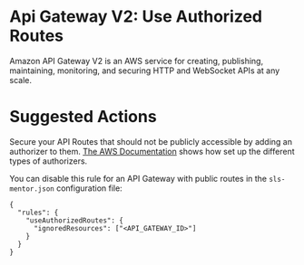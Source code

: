 # Api Gateway V2: Use Authorized Routes

Amazon API Gateway V2 is an AWS service for creating, publishing, maintaining, monitoring, and securing HTTP and WebSocket APIs at any scale.

# Suggested Actions

Secure your API Routes that should not be publicly accessible by adding an authorizer to them. [The AWS Documentation](https://docs.aws.amazon.com/apigateway/latest/developerguide/http-api-access-control.html) shows how set up the different types of authorizers.

You can disable this rule for an API Gateway with public routes in the `sls-mentor.json` configuration file:

```
{
  "rules": {
    "useAuthorizedRoutes": {
      "ignoredResources": ["<API_GATEWAY_ID>"]
    }
  }
}
```
